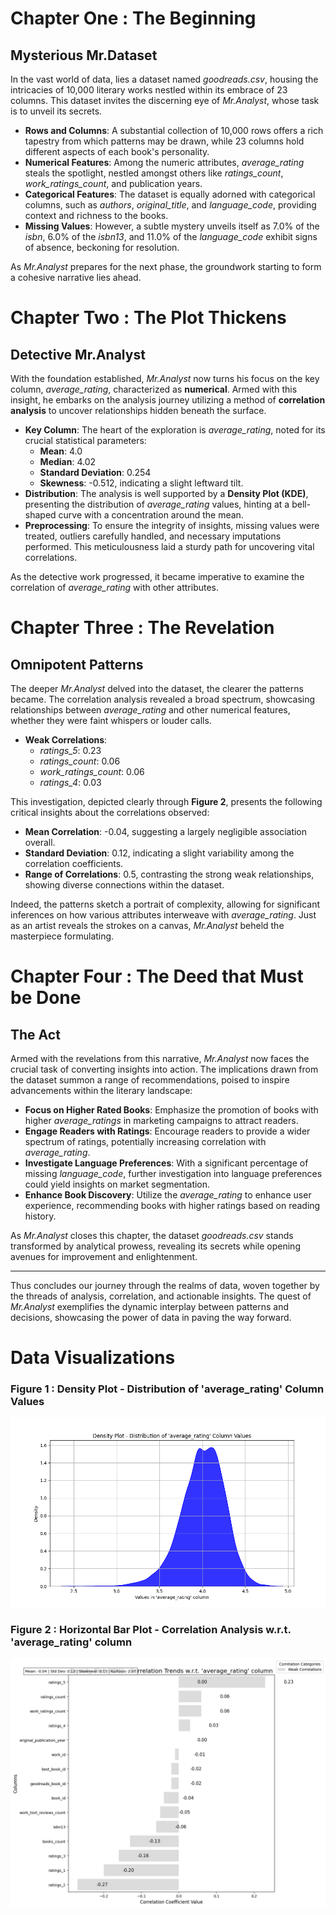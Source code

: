 # Chapter One : The Beginning
## Mysterious Mr.Dataset

In the vast world of data, lies a dataset named *goodreads.csv*, housing the intricacies of 10,000 literary works nestled within its embrace of 23 columns. This dataset invites the discerning eye of *Mr.Analyst*, whose task is to unveil its secrets.

- **Rows and Columns**: A substantial collection of 10,000 rows offers a rich tapestry from which patterns may be drawn, while 23 columns hold different aspects of each book's personality.
- **Numerical Features**: Among the numeric attributes, *average_rating* steals the spotlight, nestled amongst others like *ratings_count*, *work_ratings_count*, and publication years.
- **Categorical Features**: The dataset is equally adorned with categorical columns, such as *authors*, *original_title*, and *language_code*, providing context and richness to the books.
- **Missing Values**: However, a subtle mystery unveils itself as 7.0% of the *isbn*, 6.0% of the *isbn13*, and 11.0% of the *language_code* exhibit signs of absence, beckoning for resolution.

As *Mr.Analyst* prepares for the next phase, the groundwork starting to form a cohesive narrative lies ahead.

# Chapter Two : The Plot Thickens
## Detective Mr.Analyst

With the foundation established, *Mr.Analyst* now turns his focus on the key column, *average_rating*, characterized as **numerical**. Armed with this insight, he embarks on the analysis journey utilizing a method of **correlation analysis** to uncover relationships hidden beneath the surface.

- **Key Column**: The heart of the exploration is *average_rating*, noted for its crucial statistical parameters:
  - **Mean**: 4.0
  - **Median**: 4.02
  - **Standard Deviation**: 0.254
  - **Skewness**: -0.512, indicating a slight leftward tilt.
- **Distribution**: The analysis is well supported by a **Density Plot (KDE)**, presenting the distribution of *average_rating* values, hinting at a bell-shaped curve with a concentration around the mean.
- **Preprocessing**: To ensure the integrity of insights, missing values were treated, outliers carefully handled, and necessary imputations performed. This meticulousness laid a sturdy path for uncovering vital correlations.

As the detective work progressed, it became imperative to examine the correlation of *average_rating* with other attributes.

# Chapter Three : The Revelation
## Omnipotent Patterns

The deeper *Mr.Analyst* delved into the dataset, the clearer the patterns became. The correlation analysis revealed a broad spectrum, showcasing relationships between *average_rating* and other numerical features, whether they were faint whispers or louder calls.

- **Weak Correlations**:
  - *ratings_5*: 0.23
  - *ratings_count*: 0.06
  - *work_ratings_count*: 0.06
  - *ratings_4*: 0.03

This investigation, depicted clearly through **Figure 2**, presents the following critical insights about the correlations observed:

- **Mean Correlation**: -0.04, suggesting a largely negligible association overall.
- **Standard Deviation**: 0.12, indicating a slight variability among the correlation coefficients.
- **Range of Correlations**: 0.5, contrasting the strong weak relationships, showing diverse connections within the dataset.

Indeed, the patterns sketch a portrait of complexity, allowing for significant inferences on how various attributes interweave with *average_rating*. Just as an artist reveals the strokes on a canvas, *Mr.Analyst* beheld the masterpiece formulating.

# Chapter Four : The Deed that Must be Done
## The Act

Armed with the revelations from this narrative, *Mr.Analyst* now faces the crucial task of converting insights into action. The implications drawn from the dataset summon a range of recommendations, poised to inspire advancements within the literary landscape:

- **Focus on Higher Rated Books**: Emphasize the promotion of books with higher *average_ratings* in marketing campaigns to attract readers.
- **Engage Readers with Ratings**: Encourage readers to provide a wider spectrum of ratings, potentially increasing correlation with *average_rating*.
- **Investigate Language Preferences**: With a significant percentage of missing *language_code*, further investigation into language preferences could yield insights on market segmentation.
- **Enhance Book Discovery**: Utilize the *average_rating* to enhance user experience, recommending books with higher ratings based on reading history.

As *Mr.Analyst* closes this chapter, the dataset *goodreads.csv* stands transformed by analytical prowess, revealing its secrets while opening avenues for improvement and enlightenment.

---

Thus concludes our journey through the realms of data, woven together by the threads of analysis, correlation, and actionable insights. The quest of *Mr.Analyst* exemplifies the dynamic interplay between patterns and decisions, showcasing the power of data in paving the way forward.
# Data Visualizations
### **Figure 1 : Density Plot - Distribution of 'average_rating' Column Values**

![key_column_exploration_chart.png](key_column_exploration_chart.png)

### **Figure 2 : Horizontal Bar Plot - Correlation Analysis w.r.t. 'average_rating' column**

![dataset_analysis_chart.png](dataset_analysis_chart.png)


